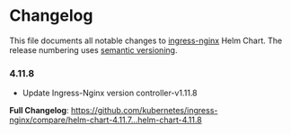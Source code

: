 # Changelog

This file documents all notable changes to [ingress-nginx](https://github.com/kubernetes/ingress-nginx) Helm Chart. The release numbering uses [semantic versioning](http://semver.org).

### 4.11.8

* Update Ingress-Nginx version controller-v1.11.8

**Full Changelog**: https://github.com/kubernetes/ingress-nginx/compare/helm-chart-4.11.7...helm-chart-4.11.8
